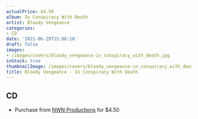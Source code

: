 ```yaml
---
actualPrice: $4.50
album: In Conspiracy With Death
artist: Bloody Vengeance
categories:
- CD
date: '2021-06-29T15:06:18'
draft: false
images:
- /images/covers/bloody_vengeance-in_conspiracy_with_death.jpg
inStock: true
thumbnailImage: /images/covers/bloody_vengeance-in_conspiracy_with_death-thumb.jpg
title: Bloody Vengeance - In Conspiracy With Death
---
```


## CD
* Purchase from [NWN Productions](http://shop.nwnprod.com/index.php?route=product/product&path=93&product_id=1774&sort=pd.name&order=ASC) for $4.50
